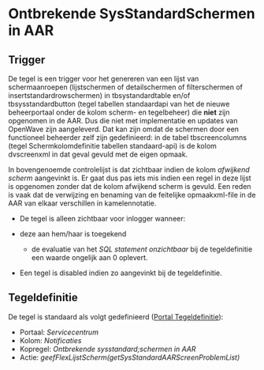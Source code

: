 # Ontbrekende SysStandardSchermen in AAR

## Trigger

De tegel is een trigger voor het genereren van een lijst van schermaanroepen (lijstschermen of detailschermen of filterschermen of insertstandardrowschermen) in tbsystandardtable en/of tbsysstandardbutton (tegel tabellen standaardapi van het de nieuwe beheerportaal onder de kolom scherm- en tegelbeheer) die **niet** zijn opgenomen in de AAR. Dus die niet met implementatie en updates van OpenWave zijn aangeleverd. Dat kan zijn omdat de schermen door een functioneel beheerder zelf zijn gedefinieerd: in de tabel tbscreencolumns (tegel Schermkolomdefinitie tabellen standaard-api) is de kolom dvscreenxml in dat geval gevuld met de eigen opmaak.

In bovengenoemde controlelijst is dat zichtbaar indien de kolom _afwijkend scherm_ aangevinkt is. Er gaat dus pas iets mis indien een regel in deze lijst is opgenomen zonder dat de kolom afwijkend scherm is gevuld. Een reden is vaak dat de verwijzing en benaming van de feitelijke opmaakxml-file in de AAR van elkaar verschillen in kamelennotatie.

- De tegel is alleen zichtbaar voor inlogger wanneer:

- deze aan hem/haar is toegekend

  - de evaluatie van het _SQL statement onzichtbaar_ bij de tegeldefinitie een waarde ongelijk aan 0 oplevert.

- Een tegel is disabled indien zo aangevinkt bij de tegeldefinitie.

## Tegeldefinitie

De tegel is standaard als volgt gedefinieerd ([Portal Tegeldefinitie](../../../../instellen_inrichten/portaldefinitie/portal_tegel.md)):

- Portaal: _Servicecentrum_
- Kolom: _Notificaties_
- Kopregel: _Ontbrekende sysstandard;schermen in AAR_
- Actie: _geefFlexLijstScherm(getSysStandardAARScreenProblemList)_
